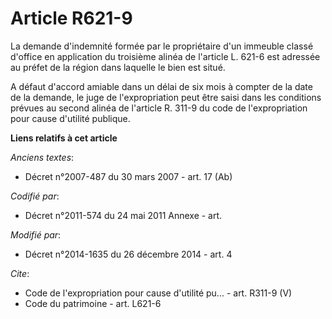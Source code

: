 # Article R621-9

La demande d'indemnité formée par le propriétaire d'un immeuble classé d'office en application du troisième alinéa de
l'article L. 621-6 est adressée au préfet de la région dans laquelle le bien est situé. 

A défaut d'accord amiable dans un délai de six mois à compter de la date de la demande, le juge de l'expropriation peut être
saisi dans les conditions prévues au second alinéa de l'article R. 311-9 du code de l'expropriation pour cause d'utilité
publique.

**Liens relatifs à cet article**

_Anciens textes_:

  - Décret n°2007-487 du 30 mars 2007 - art. 17 (Ab)

_Codifié par_:

  - Décret n°2011-574 du 24 mai 2011 Annexe - art.

_Modifié par_:

  - Décret n°2014-1635 du 26 décembre 2014 - art. 4

_Cite_:

  - Code de l'expropriation pour cause d'utilité pu... - art. R311-9 (V)
  - Code du patrimoine - art. L621-6
